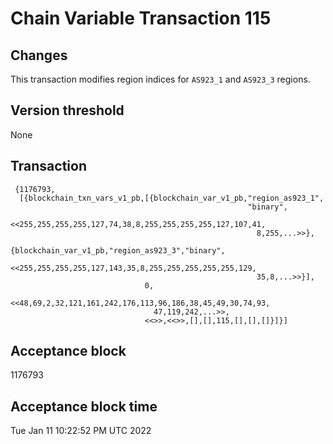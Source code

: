 # Chain Variable Transaction 115

## Changes

This transaction modifies region indices for `AS923_1` and `AS923_3` regions.

## Version threshold

None

## Transaction

```
 {1176793,
  [{blockchain_txn_vars_v1_pb,[{blockchain_var_v1_pb,"region_as923_1",
                                                     "binary",
                                                     <<255,255,255,255,127,74,38,8,255,255,255,255,127,107,41,
                                                       8,255,...>>},
                               {blockchain_var_v1_pb,"region_as923_3","binary",
                                                     <<255,255,255,255,127,143,35,8,255,255,255,255,255,129,
                                                       35,8,...>>}],
                              0,
                              <<48,69,2,32,121,161,242,176,113,96,186,38,45,49,30,74,93,
                                47,119,242,...>>,
                              <<>>,<<>>,[],[],115,[],[],[]}]}]
```

## Acceptance block

1176793

## Acceptance block time

Tue Jan 11 10:22:52 PM UTC 2022
